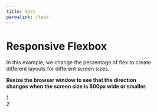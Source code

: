 ```yaml
---
title: test
permalink: /test
---
```

<html>
<head>
<meta name="viewport" content="width=device-width, initial-scale=1">
<style>
* {
  box-sizing: border-box;
}

.flex-container {
  display: flex;
  flex-wrap: wrap;
  font-size: 30px;
  text-align: center;
}

.flex-item-left {
  padding: 10px;
  flex: 70%;
}

.flex-item-right {
  padding: 10px;
  flex: 30%;
}
	/* Responsive layout - makes a one column-layout instead of a two-column layout */
@media (max-width: 800px) {
  .flex-item-right, .flex-item-left {
    flex: 100%;
  }
}
</style>
</head>
<body>

<h1>Responsive Flexbox</h1>

<p>In this example, we change the percentage of flex to create different layouts for different screen sizes.</p>
<p><b>Resize the browser window to see that the direction changes when the 
screen size is 800px wide or smaller.</b></p>

<div class="flex-container">
  <div class="flex-item-left">1</div>
  <div class="flex-item-right">2</div>
</div>

</body>
</html>